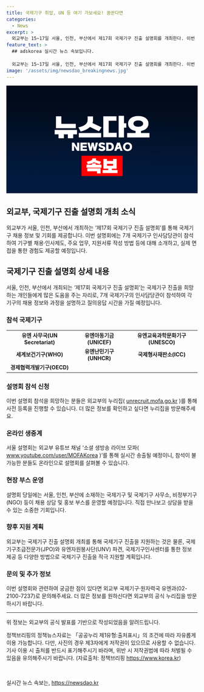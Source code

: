 ```yaml
---
title: 국제기구 취업, UN 등 여기 가보세요! 꿈꾼다면
categories:
  - News
excerpt: >
  외교부는 15~17일 서울, 인천, 부산에서 제17회 국제기구 진출 설명회를 개최한다. 이번 행사에는 7개 국제기구 인사담당관이 참석해 기구별 채용·인사제도, 주요 업무 등을 안내할 예정이다. 또한, 참가자들에게 1대1 모의면접 기회를 제공하여 국제기구 지원 시 실제 면접을 경험할 수 있게 할 계획이다. 이와 함께 국제기구 진출을 원하는 사람들을 위해 다양한 지원 프로그램과 정보를 제공할 예정이며, 관련한 구체 정보는 국제기구인사센터 누리집(unrecruit.mofa.go.kr)에서 확인할 수 있다. 이번 설명회는 외교부 유튜브 채널을 통해 실시간 송출되며, 국제기구나 NGO 등도 채용 상담 및 홍보 부스를 운영할 예정이다.
feature_text: >
  ## adskorea 실시간 뉴스 속보입니다.

  외교부는 15~17일 서울, 인천, 부산에서 제17회 국제기구 진출 설명회를 개최한다. 이번 행사에는 7개 국제기구 인사담당관이 참석해 기구별 채용·인사제도, 주요 업무 등을 안내할 예정이다. 또한, 참가자들에게 1대1 모의면접 기회를 제공하여 국제기구 지원 시 실제 면접을 경험할 수 있게 할 계획이다. 이와 함께 국제기구 진출을 원하는 사람들을 위해 다양한 지원 프로그램과 정보를 제공할 예정이며, 관련한 구체 정보는 국제기구인사센터 누리집(unrecruit.mofa.go.kr)에서 확인할 수 있다. 이번 설명회는 외교부 유튜브 채널을 통해 실시간 송출되며, 국제기구나 NGO 등도 채용 상담 및 홍보 부스를 운영할 예정이다.
image: '/assets/img/newsdao_breakingnews.jpg'
---
```


<p><img src="/assets/img/newsdao_breakingnews.jpg" alt="adskorea 속보" /></p>

<h2>외교부, 국제기구 진출 설명회 개최 소식</h2>

<p data-ke-size="size16">외교부가 서울, 인천, 부산에서 개최하는 ‘제17회 국제기구 진출 설명회’를 통해 국제기구 채용 정보 및 기회를 제공합니다. 이번 설명회에는 7개 국제기구 인사담당관이 참석하여 기구별 채용·인사제도, 주요 업무, 지원서류 작성 방법 등에 대해 소개하고, 실제 면접을 통한 경험도 제공할 예정입니다.</p>

<h2 data-ke-size="size26">국제기구 진출 설명회 상세 내용</h2>

<p data-ke-size="size16">서울, 인천, 부산에서 개최되는 ‘제17회 국제기구 진출 설명회’는 국제기구 진출을 희망하는 개인들에게 많은 도움을 주는 자리로, 7개 국제기구의 인사담당관이 참석하여 각 기구의 채용 정보와 과정을 설명하고 질의응답 시간을 가질 예정입니다.</p>

<h3 data-ke-size="size22">참석 국제기구</h3>

<table>
  <tr>
    <td style="text-align: center; height: 17px;"><b>유엔 사무국(UN Secretariat)</b></td>
    <td style="text-align: center; height: 17px;"><b>유엔아동기금(UNICEF)</b></td>
    <td style="text-align: center; height: 17px;"><b>유엔교육과학문화기구(UNESCO)</b></td>
  </tr>
  <tr>
    <td style="text-align: center; height: 17px;"><b>세계보건기구(WHO)</b></td>
    <td style="text-align: center; height: 17px;"><b>유엔난민기구(UNHCR)</b></td>
    <td style="text-align: center; height: 17px;"><b>국제형사재판소(ICC)</b></td>
  </tr>
  <tr>
    <td style="text-align: center; height: 17px;"><b>경제협력개발기구(OECD)</b></td>
    <td colspan="3"></td>
  </tr>
</table>

<h3 data-ke-size="size22">설명회 참석 신청</h3>

<p data-ke-size="size16">이번 설명회 참석을 희망하는 분들은 외교부의 누리집(
<a href="https://unrecruit.mofa.go.kr" target="_blank" rel="noopener">unrecruit.mofa.go.kr</a>
)를 통해 사전 등록을 진행할 수 있습니다. 더 많은 정보를 확인하고 싶다면 누리집을 방문해주세요.</p>

<h3 data-ke-size="size22">온라인 생중계</h3>

<p data-ke-size="size16">서울 설명회는 외교부 유튜브 채널 ‘소셜 생방송 라이브 모파(
<a href="https://www.youtube.com/user/MOFAKorea" target="_blank" rel="noopener">www.youtube.com/user/MOFAKorea</a>
)’를 통해 실시간 송출될 예정이니, 참석이 불가능한 분들도 온라인으로 설명회를 살펴볼 수 있습니다.</p>

<h3 data-ke-size="size22">현장 부스 운영</h3>

<p data-ke-size="size16">설명회 당일에는 서울, 인천, 부산에 소재하는 국제기구 및 국제기구 사무소, 비정부기구(NGO) 등이 채용 상담 및 홍보 부스를 운영할 예정입니다. 직접 만나보고 상담을 받을 수 있는 소중한 기회입니다.</p>

<h3 data-ke-size="size22">향후 지원 계획</h3>

<p data-ke-size="size16">외교부는 국제기구 진출 설명회 개최를 통해 국제기구 진출을 지원하는 것은 물론, 국제기구초급전문가(JPO)와 유엔자원봉사단(UNV) 파견, 국제기구인사센터를 통한 정보 제공 등 다양한 방법으로 국제기구 진출을 적극 지원할 계획입니다.</p>

<h3 data-ke-size="size22">문의 및 추가 정보</h3>

<p data-ke-size="size16">이번 설명회와 관련하여 궁금한 점이 있다면 외교부 국제기구·원자력국 유엔과(02-2100-7237)로 문의해주세요. 더 많은 정보를 원하신다면 외교부의 공식 누리집을 방문하시기 바랍니다.</p>

<hr />

<p data-ke-size="size16">위 정보는 외교부의 공식 발표를 기반으로 작성되었음을 알려드립니다.</p>

<p data-ke-size="size16">정책브리핑의 정책뉴스자료는 「공공누리 제1유형:출처표시」의 조건에 따라 자유롭게 이용 가능합니다. 다만, 사진의 경우 제3자에게 저작권이 있으므로 사용할 수 없습니다. 기사 이용 시 출처를 반드시 표기해주시기 바라며, 위반 시 저작권법에 따라 처벌될 수 있음을 유의해주시기 바랍니다. (<span class="color-blue">자료출처</span>: 정책브리핑 <a href="https://www.korea.kr" target="_blank" rel="noopener">https://www.korea.kr</a>)</p>

<p data-ke-size="size16">&nbsp;</p>
실시간 뉴스 속보는, <a href="https://newsdao.kr" rel="dofollow">https://newsdao.kr</a>


